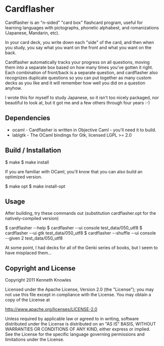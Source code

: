 Cardflasher
===========

Cardflasher is an "n-sided" "card box" flashcard program, useful for learning
languages with pictographs, phonetic alphabest, and romanizations (Japanese,
Mandarin, etc).

In your card deck, you write down each "side" of the card, and then when you
study, you say what you want on the front and what you want on the back. 

Cardflasher automatically tracks your progress on all questions, moving them into a
separate box based on how many times you've gotten it right. Each combination of
front/back is a separate question, and cardflasher also recognizes duplicate
questions so you can put together as many custom decks as you like and it will
remember how well you did on a question anyhow.

I wrote this for myself to study Japanese, so it isn't too nicely packaged, nor
beautiful to look at, but it got me and a few others through four years :-)


Dependencies
------------

 * ocaml - Cardflasher is written in Objective Caml - you'll need it to build.
 * lablgtk - The OCaml bindings for Gtk, licensed LGPL >= 2.0


Build / Installation
--------------------

$ make
$ make install

If you are familiar with OCaml, you'll know that you can also build an optimized version.

$ make opt
$ make install-opt


Usage
-----

After building, try these commands out (substitution cardflasher.opt for the natively-compiled version)

$ cardflasher --help
$ cardflasher --ui console test_data/050_utf8
$ cardflasher --ui gtk test_data/050_utf8
$ cardflasher --shuffle --ui console --given 2 test_data/050_utf8

At some point, I had decks for all of the Genki series of books, but I seem to have misplaced them...


Copyright and License
---------------------
Copyright 2011 Kenneth Knowles

Licensed under the Apache License, Version 2.0 (the "License"); you may not use
this file except in compliance with the License. You may obtain a copy of the
License at

http://www.apache.org/licenses/LICENSE-2.0

Unless required by applicable law or agreed to in writing, software distributed
under the License is distributed on an "AS IS" BASIS, WITHOUT WARRANTIES OR
CONDITIONS OF ANY KIND, either express or implied. See the License for the
specific language governing permissions and limitations under the License.

